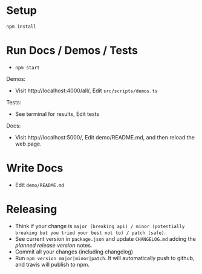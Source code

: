 # Setup
`npm install`

# Run Docs / Demos / Tests
* `npm start`

Demos:
* Visit http://localhost:4000/all/, Edit `src/scripts/demos.ts`

Tests: 
* See terminal for results, Edit tests

Docs: 
* Visit http://localhost:5000/, Edit demo/README.md, and then reload the web page.

# Write Docs
* Edit `demo/README.md`

# Releasing
* Think if your change is `major (breaking api) / minor (potentially breaking but you tried your best not to) / patch (safe)`.
* See current version in `package.json` and update `CHANGELOG.md` adding the *planned release version* notes.
* Commit all your changes (including changelog)
* Run `npm version major|minor|patch`. It will automatically push to github, and travis will publish to npm.
